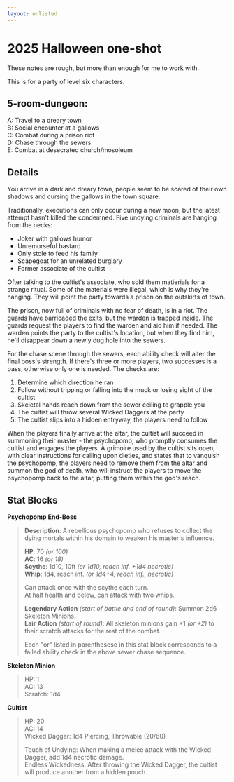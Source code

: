 ```yaml
---
layout: unlisted
---
```


# 2025 Halloween one-shot

These notes are rough, but more than enough for me to work with.

This is for a party of level six characters.

## 5-room-dungeon:

A: Travel to a dreary town  
B: Social encounter at a gallows  
C: Combat during a prison riot  
D: Chase through the sewers  
E: Combat at desecrated church/mosoleum  

## Details

You arrive in a dark and dreary town, people seem to be scared of their own shadows and cursing the gallows in the town square.

Traditionally, executions can only occur during a new moon, but the latest attempt hasn't killed the condemned. Five undying criminals are hanging from the necks:

* Joker with gallows humor
* Unremorseful bastard
* Only stole to feed his family
* Scapegoat for an unrelated burglary
* Former associate of the cultist

Ofter talking to the cultist's associate, who sold them matierials for a strange ritual. Some of the materials were illegal, which is why they're hanging. They will point the party towards a prison on the outskirts of town.

The prison, now full of criminals with no fear of death, is in a riot. The guards have barricaded the exits, but the warden is trapped inside. The guards request the players to find the warden and aid him if needed. The warden points the party to the cultist's location, but when they find him, he'll disappear down a newly dug hole into the sewers.

For the chase scene through the sewers, each ability check will alter the final boss's strength. If there's three or more players, two successes is a pass, otherwise only one is needed. The checks are:

1. Determine which direction he ran
2. Follow without tripping or falling into the muck or losing sight of the cultist
3. Skeletal hands reach down from the sewer ceiling to grapple you
4. The cultist will throw several Wicked Daggers at the party
5. The cultist slips into a hidden entryway, the players need to follow

When the players finally arrive at the altar, the cultist will succeed in summoning their master - the psychopomp, who promptly consumes the cultist and engages the players. A grimoire used by the cultist sits open, with clear instructions for calling upon dieties, and states that to vanquish the psychopomp, the players need to remove them from the altar and summon the god of death, who will instruct the players to move the psychopomp back to the altar, putting them within the god's reach.

## Stat Blocks

**Psychopomp End-Boss**
> **Description**: A rebellious psychopomp who refuses to collect the dying mortals within his domain to weaken his master's influence.  
>  
> **HP**: 70 *(or 100)*  
> **AC**: 16 *(or 18)*  
> **Scythe**: 1d10, 10ft *(or 1d10, reach inf. +1d4 necrotic)*  
> **Whip**: 1d4, reach inf. *(or 1d4+4, reach inf., necrotic)*  
> 
> Can attack once with the scythe each turn.  
> At half health and below, can attack with two whips.  
> 
> **Legendary Action** *(start of battle and end of round)*: Summon 2d6 Skeleton Minions.  
> **Lair Action** *(start of round)*: All skeleton minions gain +1 *(or +2)* to their scratch attacks for the rest of the combat.  
> 
> Each "or" listed in parenthesese in this stat block corresponds to a failed ability check in the above sewer chase sequence.

**Skeleton Minion**  
> HP: 1  
> AC: 13  
> Scratch: 1d4  

**Cultist**
> HP: 20  
> AC: 14  
> Wicked Dagger: 1d4 Piercing, Throwable (20/60)  
> 
> Touch of Undying: When making a melee attack with the Wicked Dagger, add 1d4 necrotic damage.  
> Endless Wickedness: After throwing the Wicked Dagger, the cultist will produce another from a hidden pouch.  
